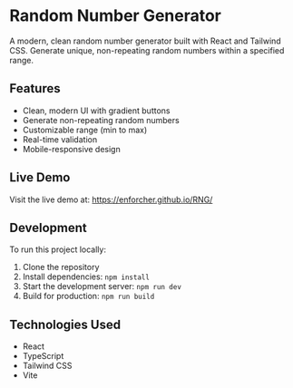 # Random Number Generator

A modern, clean random number generator built with React and Tailwind CSS. Generate unique, non-repeating random numbers within a specified range.

## Features

- Clean, modern UI with gradient buttons
- Generate non-repeating random numbers
- Customizable range (min to max)
- Real-time validation
- Mobile-responsive design

## Live Demo

Visit the live demo at: https://enforcher.github.io/RNG/

## Development

To run this project locally:

1. Clone the repository
2. Install dependencies: `npm install`
3. Start the development server: `npm run dev`
4. Build for production: `npm run build`

## Technologies Used

- React
- TypeScript
- Tailwind CSS
- Vite
